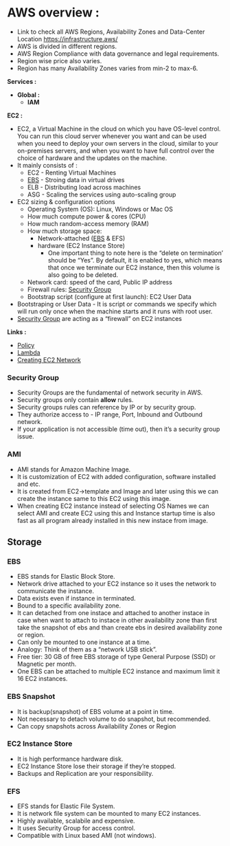 # AWS overview :

-  Link to check all AWS Regions, Availability Zones and Data-Center Location https://infrastructure.aws/
-  AWS is divided in different regions.
-  AWS Region Compliance with data governance and legal requirements.
-  Region wise price also varies.
-  Region has many Availability Zones varies from min-2 to max-6.

**Services :**
-  **Global :**
   -  **IAM**

**EC2 :**
-  EC2, a Virtual Machine in the cloud on which you have OS-level control. You can run this cloud server whenever you want and can be used when you need to deploy your own servers in the cloud, similar to your on-premises servers, and when you want to have full control over the choice of hardware and the updates on the machine.
-  It mainly consists of :
   -  EC2 - Renting Virtual Machines
   -  [EBS](#ebs) - Stroing data in virtual drives
   -  ELB - Distributing load across machines
   -  ASG - Scaling the services using auto-scaling group
-  EC2 sizing & configuration options
   -  Operating System (OS): Linux, Windows or Mac OS
   -  How much compute power & cores (CPU)
   -  How much random-access memory (RAM)
   -  How much storage space:
      -  Network-attached ([EBS](#ebs) & EFS)
      -  hardware (EC2 Instance Store)
         -  One important thing to note here is the “delete on termination’ should be “Yes”. By default, it is enabled to yes, which means that once we terminate our EC2 instance, then this volume is also going to be deleted.
   -  Network card: speed of the card, Public IP address
   -  Firewall rules: [Security Group](#security-group)
   -  Bootstrap script (configure at first launch): EC2 User Data
-  Bootstraping or User Data - It is script or commands we specify which will run only once when the machine starts and it runs with root user.
-  [Security Group](#security-group) are acting as a “firewall” on EC2 instances

**Links :**  
-  [Policy](policy.md)  
-  [Lambda](Lambda/base.md)  
-  [Creating EC2 Network](EC2.md)  

### Security Group
-  Security Groups are the fundamental of network security in AWS.
-  Security groups only contain **allow** rules.
-  Security groups rules can reference by IP or by security group.
-  They authorize access to - IP range, Port, Inbound and Outbound network.
-  If your application is not accessible (time out), then it’s a security group issue.

### AMI
-  AMI stands for Amazon Machine Image.
-  It is customization of EC2 with added configuration, software installed and etc.
-  It is created from EC2->template and Image and later using this we can create the instance same to this EC2 using this image.
-  When creating EC2 instance instead of selecting OS Names we can select AMI and create EC2 using this and Instance startup time is also fast as all program already installed in this new instace from image.

## Storage

### EBS
-  EBS stands for Elastic Block Store.
-  Network drive attached to your EC2 instance so it uses the network to communicate the instance.
-  Data exists even if instance in terminated.
-  Bound to a specific availability zone.
-  It can detached from one instace and attached to another instace in case when want to attach to instace in other availability zone than first take the snapshot of ebs and than create ebs in desired availability zone or region.
-  Can only be mounted to one instance at a time.
-  Analogy: Think of them as a “network USB stick”.
-  Free tier: 30 GB of free EBS storage of type General Purpose (SSD) or 
Magnetic per month.
-  One EBS can be attached to multiple EC2 instance and maximum limit it 16 EC2 instances.

### EBS Snapshot
-  It is backup(snapshot) of EBS volume at a point in time.
-  Not necessary to detach volume to do snapshot, but recommended.
-  Can copy snapshots across Availability Zones or Region

### EC2 Instance Store
-  It is high performance hardware disk.
-  EC2 Instance Store lose their storage if they’re stopped.
-  Backups and Replication are your responsibility.

### EFS
-  EFS stands for Elastic File System.
-  It is network file system can be mounted to many EC2 instances.
-  Highly available, scalabile and expensive.
-  It uses Security Group for access control.
-  Compatible with Linux based AMI (not windows).
